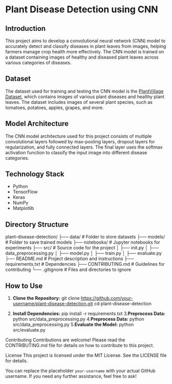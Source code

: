 # Plant Disease Detection using CNN

## Introduction

This project aims to develop a convolutional neural network (CNN) model to accurately detect and classify diseases in plant leaves from images, helping farmers manage crop health more effectively. The CNN model is trained on a dataset containing images of healthy and diseased plant leaves across various categories of diseases.

## Dataset

The dataset used for training and testing the CNN model is the [PlantVillage Dataset](https://github.com/spMohanty/PlantVillage-Dataset), which contains images of various plant diseases and healthy plant leaves. The dataset includes images of several plant species, such as tomatoes, potatoes, apples, grapes, and more.

## Model Architecture

The CNN model architecture used for this project consists of multiple convolutional layers followed by max-pooling layers, dropout layers for regularization, and fully connected layers. The final layer uses the softmax activation function to classify the input image into different disease categories.

## Technology Stack

- Python
- TensorFlow
- Keras
- NumPy
- Matplotlib

## Directory Structure
plant-disease-detection/
├── data/ # Folder to store datasets
├── models/ # Folder to save trained models
├── notebooks/ # Jupyter notebooks for experiments
├── src/ # Source code for the project
│ ├── init.py
│ ├── data_preprocessing.py
│ ├── model.py
│ ├── train.py
│ ├── evaluate.py
├── README.md # Project description and instructions
├── requirements.txt # Dependencies
├── CONTRIBUTING.md # Guidelines for contributing
└── .gitignore # Files and directories to ignore


## How to Use

1. **Clone the Repository:**
   git clone https://github.com/your-username/plant-disease-detection.git
   cd plant-disease-detection

2. **Install Dependencies:**
   pip install -r requirements.txt
3.**Preprocess Data:**
   python src/data_preprocessing.py
4.**Preprocess Data:**
   python src/data_preprocessing.py
5.**Evaluate the Model:**
   python src/evaluate.py


Contributing
Contributions are welcome! Please read the CONTRIBUTING.md file for details on how to contribute to this project.

License
This project is licensed under the MIT License. See the LICENSE file for details.


You can replace the placeholder `your-username` with your actual GitHub username. If you need any further assistance, feel free to ask!
